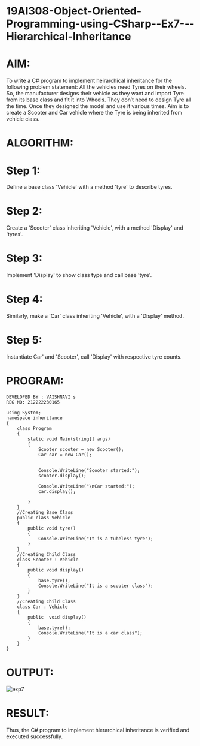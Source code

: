 # 19AI308-Object-Oriented-Programming-using-CSharp--Ex7---Hierarchical-Inheritance
# AIM:
To write a C# program to implement heirarchical inheritance for the following problem statement: All the vehicles need Tyres on their wheels. So, the manufacturer designs their vehicle as they want and import Tyre from its base class and fit it into Wheels. They don’t need to design Tyre all the time. Once they designed the model and use it various times. Aim is to create a Scooter and Car vehicle where the Tyre is being inherited from vehicle class.

# ALGORITHM:
# Step 1:
Define a base class 'Vehicle' with a method 'tyre' to describe tyres.

# Step 2:
Create a 'Scooter' class inheriting 'Vehicle', with a method 'Display' and 'tyres'.

# Step 3:
Implement 'Display' to show class type and call base 'tyre'.

# Step 4:
Similarly, make a 'Car' class inheriting 'Vehicle', with a 'Display' method.

# Step 5:
Instantiate Car' and 'Scooter', call 'Display' with respective tyre counts.

# PROGRAM:
```
DEVELOPED BY : VAISHNAVI s
REG NO: 212222230165
```
```
using System;
namespace inheritance
{
    class Program
    {
        static void Main(string[] args)
        {
            Scooter scooter = new Scooter();
            Car car = new Car();
        
        
            Console.WriteLine("Scooter started:");
            scooter.display();
        
            Console.WriteLine("\nCar started:");
            car.display();
  
        }
    }
    //Creating Base Class
    public class Vehicle
    {
        public void tyre()
        {
            Console.WriteLine("It is a tubeless tyre");
        }
    }
    //Creating Child Class
    class Scooter : Vehicle
    {
        public void display() 
        {
            base.tyre();
            Console.WriteLine("It is a scooter class");
        }
    }
    //Creating Child Class
    class Car : Vehicle
    {
        public  void display() 
        {
            base.tyre();
            Console.WriteLine("It is a car class");
        }
    }
}
```
# OUTPUT:

![exp7](https://github.com/Vaishnavi-saravanan/19AI308-Object-Oriented-Programming-using-CSharp--Ex7---Hierarchical-Inheritance/assets/118541897/e8699f73-cb36-4e22-90d2-68f01ce72a83)

# RESULT:
Thus, the C# program to implement hierarchical inheritance is verified and executed successfully.
